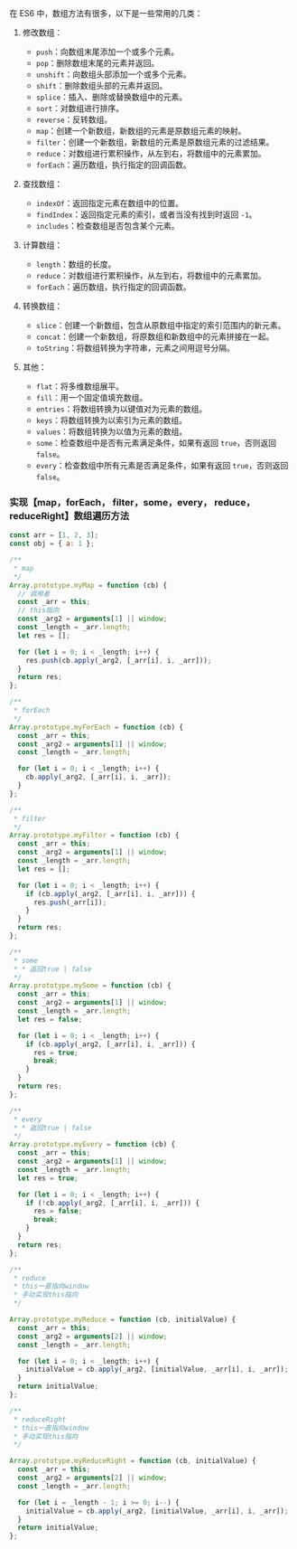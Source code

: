 在 ES6 中，数组方法有很多，以下是一些常用的几类：

1. 修改数组：

   - `push`：向数组末尾添加一个或多个元素。
   - `pop`：删除数组末尾的元素并返回。
   - `unshift`：向数组头部添加一个或多个元素。
   - `shift`：删除数组头部的元素并返回。
   - `splice`：插入、删除或替换数组中的元素。
   - `sort`：对数组进行排序。
   - `reverse`：反转数组。
   - `map`：创建一个新数组，新数组的元素是原数组元素的映射。
   - `filter`：创建一个新数组，新数组的元素是原数组元素的过滤结果。
   - `reduce`：对数组进行累积操作，从左到右，将数组中的元素累加。
   - `forEach`：遍历数组，执行指定的回调函数。

2. 查找数组：

   - `indexOf`：返回指定元素在数组中的位置。
   - `findIndex`：返回指定元素的索引，或者当没有找到时返回 `-1`。
   - `includes`：检查数组是否包含某个元素。

3. 计算数组：

   - `length`：数组的长度。
   - `reduce`：对数组进行累积操作，从左到右，将数组中的元素累加。
   - `forEach`：遍历数组，执行指定的回调函数。

4. 转换数组：

   - `slice`：创建一个新数组，包含从原数组中指定的索引范围内的新元素。
   - `concat`：创建一个新数组，将原数组和新数组中的元素拼接在一起。
   - `toString`：将数组转换为字符串，元素之间用逗号分隔。

5. 其他：
   - `flat`：将多维数组展平。
   - `fill`：用一个固定值填充数组。
   - `entries`：将数组转换为以键值对为元素的数组。
   - `keys`：将数组转换为以索引为元素的数组。
   - `values`：将数组转换为以值为元素的数组。
   - `some`：检查数组中是否有元素满足条件，如果有返回 `true`，否则返回 `false`。
   - `every`：检查数组中所有元素是否满足条件，如果有返回 `true`，否则返回 `false`。

### 实现【map，forEach， filter，some，every， reduce，reduceRight】数组遍历方法

```js
const arr = [1, 2, 3];
const obj = { a: 1 };

/**
 * map
 */
Array.prototype.myMap = function (cb) {
  // 调用者
  const _arr = this;
  // this指向
  const _arg2 = arguments[1] || window;
  const _length = _arr.length;
  let res = [];

  for (let i = 0; i < _length; i++) {
    res.push(cb.apply(_arg2, [_arr[i], i, _arr]));
  }
  return res;
};

/**
 * forEach
 */
Array.prototype.myForEach = function (cb) {
  const _arr = this;
  const _arg2 = arguments[1] || window;
  const _length = _arr.length;

  for (let i = 0; i < _length; i++) {
    cb.apply(_arg2, [_arr[i], i, _arr]);
  }
};

/**
 * filter
 */
Array.prototype.myFilter = function (cb) {
  const _arr = this;
  const _arg2 = arguments[1] || window;
  const _length = _arr.length;
  let res = [];

  for (let i = 0; i < _length; i++) {
    if (cb.apply(_arg2, [_arr[i], i, _arr])) {
      res.push(_arr[i]);
    }
  }
  return res;
};

/**
 * some
 * * 返回true | false
 */
Array.prototype.mySome = function (cb) {
  const _arr = this;
  const _arg2 = arguments[1] || window;
  const _length = _arr.length;
  let res = false;

  for (let i = 0; i < _length; i++) {
    if (cb.apply(_arg2, [_arr[i], i, _arr])) {
      res = true;
      break;
    }
  }
  return res;
};

/**
 * every
 * * 返回true | false
 */
Array.prototype.myEvery = function (cb) {
  const _arr = this;
  const _arg2 = arguments[1] || window;
  const _length = _arr.length;
  let res = true;

  for (let i = 0; i < _length; i++) {
    if (!cb.apply(_arg2, [_arr[i], i, _arr])) {
      res = false;
      break;
    }
  }
  return res;
};

/**
 * reduce
 * this一直指向window
 * 手动实现this指向
 */

Array.prototype.myReduce = function (cb, initialValue) {
  const _arr = this;
  const _arg2 = arguments[2] || window;
  const _length = _arr.length;

  for (let i = 0; i < _length; i++) {
    initialValue = cb.apply(_arg2, [initialValue, _arr[i], i, _arr]);
  }
  return initialValue;
};

/**
 * reduceRight
 * this一直指向window
 * 手动实现this指向
 */

Array.prototype.myReduceRight = function (cb, initialValue) {
  const _arr = this;
  const _arg2 = arguments[2] || window;
  const _length = _arr.length;

  for (let i = _length - 1; i >= 0; i--) {
    initialValue = cb.apply(_arg2, [initialValue, _arr[i], i, _arr]);
  }
  return initialValue;
};
```
